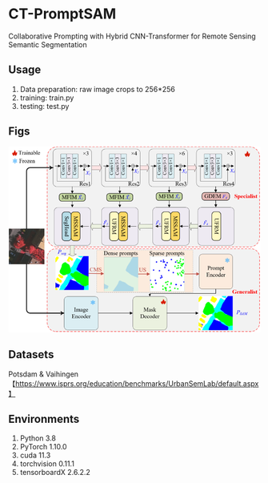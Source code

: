 # CT-PromptSAM
Collaborative Prompting with Hybrid CNN-Transformer for Remote Sensing Semantic Segmentation

## Usage
1. Data preparation: raw image crops to 256*256
2. training: train.py
3. testing: test.py

## Figs
![image](https://github.com/WangXin81/CT-PromptSAM/blob/master/CT-PromptSAM.png)

## Datasets
Potsdam & Vaihingen【https://www.isprs.org/education/benchmarks/UrbanSemLab/default.aspx】

## Environments
1. Python 3.8
2. PyTorch 1.10.0
3. cuda 11.3
4. torchvision 0.11.1
5. tensorboardX 2.6.2.2
